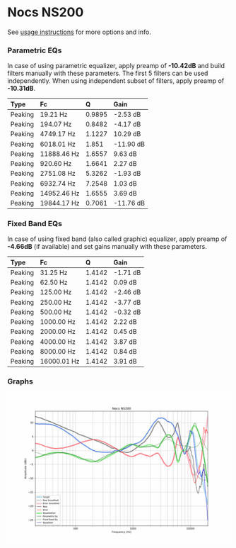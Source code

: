 # Nocs NS200
See [usage instructions](https://github.com/jaakkopasanen/AutoEq#usage) for more options and info.

### Parametric EQs
In case of using parametric equalizer, apply preamp of **-10.42dB** and build filters manually
with these parameters. The first 5 filters can be used independently.
When using independent subset of filters, apply preamp of **-10.31dB**.

| Type    | Fc          |      Q | Gain      |
|:--------|:------------|:-------|:----------|
| Peaking | 19.21 Hz    | 0.9895 | -2.53 dB  |
| Peaking | 194.07 Hz   | 0.8482 | -4.17 dB  |
| Peaking | 4749.17 Hz  | 1.1227 | 10.29 dB  |
| Peaking | 6018.01 Hz  | 1.851  | -11.90 dB |
| Peaking | 11888.46 Hz | 1.6557 | 9.63 dB   |
| Peaking | 920.60 Hz   | 1.6641 | 2.27 dB   |
| Peaking | 2751.08 Hz  | 5.3262 | -1.93 dB  |
| Peaking | 6932.74 Hz  | 7.2548 | 1.03 dB   |
| Peaking | 14952.46 Hz | 1.6555 | 3.69 dB   |
| Peaking | 19844.17 Hz | 0.7061 | -11.76 dB |

### Fixed Band EQs
In case of using fixed band (also called graphic) equalizer, apply preamp of **-4.66dB**
(if available) and set gains manually with these parameters.

| Type    | Fc          |      Q | Gain     |
|:--------|:------------|:-------|:---------|
| Peaking | 31.25 Hz    | 1.4142 | -1.71 dB |
| Peaking | 62.50 Hz    | 1.4142 | 0.09 dB  |
| Peaking | 125.00 Hz   | 1.4142 | -2.46 dB |
| Peaking | 250.00 Hz   | 1.4142 | -3.77 dB |
| Peaking | 500.00 Hz   | 1.4142 | -0.32 dB |
| Peaking | 1000.00 Hz  | 1.4142 | 2.22 dB  |
| Peaking | 2000.00 Hz  | 1.4142 | 0.45 dB  |
| Peaking | 4000.00 Hz  | 1.4142 | 3.87 dB  |
| Peaking | 8000.00 Hz  | 1.4142 | 0.84 dB  |
| Peaking | 16000.01 Hz | 1.4142 | 3.91 dB  |

### Graphs
![](./Nocs%20NS200.png)